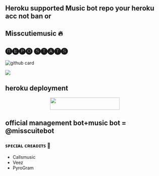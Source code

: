 ## Heroku supported Music bot repo your heroku acc not ban or 

<h2 align="centre"> Misscutiemusic 🔥</h2>

## 🅡🅔🅟🅞 🅢🅣🅐🅣🅢
![github card](https://github-readme-stats.vercel.app/api/pin/?username=Team-techno&repo=misscutiemusic&theme=dark)

  <img src="https://telegra.ph/file/f2e4c2c3d7043cc8ff009.jpg">

## heroku deployment

<p align="center"><a href="https://heroku.com/deploy?template=https://github.com/Team-techno/misscuitemusic"> <img src="https://img.shields.io/badge/Deploy%20To%20Heroku-red?style=for-the-badge&logo=heroku" width="220" height="38.45"/></a></p>

## official management bot+music bot = @misscuitebot

### ꜱᴘᴇᴄɪᴀʟ ᴄʀᴇᴀᴅɪᴛꜱ 💖
- Callsmusic
- Veez
- PyroGram
